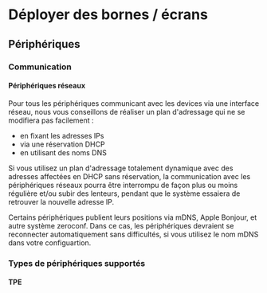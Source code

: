 # Déployer des bornes / écrans


## Périphériques

### Communication

#### Périphériques réseaux

Pour tous les périphériques communicant avec les devices via une interface réseau, nous vous conseillons de réaliser un plan d'adressage qui ne se modifiera pas facilement :
- en fixant les adresses IPs
- via une réservation DHCP
- en utilisant des noms DNS

Si vous utilisez un plan d'adressage totalement dynamique avec des adresses affectées en DHCP sans réservation, la communication avec les périphériques réseaux pourra être interrompu de façon plus ou moins régulière et/ou subir des lenteurs, pendant que le système essaiera de retrouver la nouvelle adresse IP.

Certains périphériques publient leurs positions via mDNS, Apple Bonjour, et autre système zeroconf. Dans ce cas, les périphériques devraient se reconnecter automatiquement sans difficultés, si vous utilisez le nom mDNS dans votre configuartion.

### Types de périphériques supportés

#### TPE

